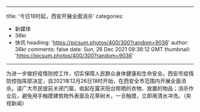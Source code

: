 
---
title: '今日18时起，西安开展全面消杀'
categories: 
 - 新媒体
 - 36kr
 - 快讯
headimg: 'https://picsum.photos/400/300?random=9036'
author: 36kr
comments: false
date: Sun, 26 Dec 2021 09:38:12 GMT
thumbnail: 'https://picsum.photos/400/300?random=9036'
---

<div>   
为进一步做好疫情防控工作，切实保障人民群众身体健康和生命安全。西安市疫情防控指挥部决定，自2021年12月26日18时开始，在西安全市范围内开展全面消杀。请广大市民提前关闭门窗，收起在露天阳台晾晒的衣物、放置的物品；消杀作业后，避免用手触摸建筑物外表面及花草树木，一旦触摸，立即用清水冲洗。（央视新闻）  
</div>
            